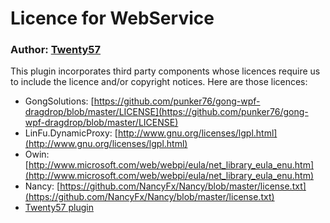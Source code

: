 # Licence for WebService

### Author: [Twenty57](http://www.twenty57.com)

This plugin incorporates third party components whose licences require us to include the licence and/or copyright notices. Here are those licences:

- GongSolutions: [https://github.com/punker76/gong-wpf-dragdrop/blob/master/LICENSE](https://github.com/punker76/gong-wpf-dragdrop/blob/master/LICENSE)
- LinFu.DynamicProxy: [http://www.gnu.org/licenses/lgpl.html](http://www.gnu.org/licenses/lgpl.html)
- Owin: [http://www.microsoft.com/web/webpi/eula/net_library_eula_enu.htm](http://www.microsoft.com/web/webpi/eula/net_library_eula_enu.htm)
- Nancy: [https://github.com/NancyFx/Nancy/blob/master/license.txt](https://github.com/NancyFx/Nancy/blob/master/license.txt)
- [Twenty57 plugin](https://linx.software/plugins/builtin/licence/)
